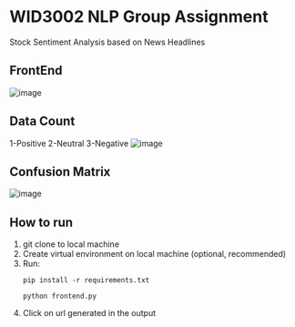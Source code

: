 # WID3002 NLP Group Assignment
Stock Sentiment Analysis based on News Headlines

## FrontEnd
![image](https://github.com/zyadzarin/NLP-Group-Assignment/assets/83915041/3a0ab700-c0cb-4bfd-b100-5ee16fb78cf5)

## Data Count
1-Positive
2-Neutral
3-Negative
![image](https://github.com/zyadzarin/NLP-Group-Assignment/assets/83915041/cece7534-2851-420a-9cb5-44b68344381a)

## Confusion Matrix 
![image](https://github.com/zyadzarin/NLP-Group-Assignment/assets/83915041/383d7b08-391e-4f68-8477-88caccae6a66)


## How to run
  1. git clone to local machine
  2. Create virtual environment on local machine (optional, recommended)
  3. Run:
     <pre>
     <code>pip install -r requirements.txt</code>
     </pre>
     <pre>
     <code>python frontend.py</code>
     </pre>
  4. Click on url generated in the output




